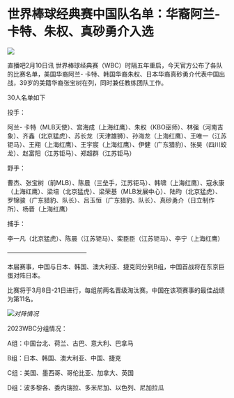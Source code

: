 # 世界棒球经典赛中国队名单：华裔阿兰-卡特、朱权、真砂勇介入选

![](https://inews.gtimg.com/newsapp_bt/0/15655932847/1000)

直播吧2月10日讯 世界棒球经典赛（WBC）时隔五年重启，今天官方公布了各队的比赛名单，美国华裔阿兰-
卡特、韩国华裔朱权、日本华裔真砂勇介代表中国出战，39岁的美籍华裔张宝树在列，同时兼任教练团队工作。

30人名单如下

投手：

阿兰-
卡特（MLB天使）、宫海成（上海红鹰）、朱权（KBO巫师）、林强（河南吉象）、齐鑫（北京猛虎）、苏长龙（天津雄狮）、孙海龙（上海红鹰）、王唯一（江苏钜马）、王翔（上海红鹰）、王宇宸（上海红鹰）、伊健（广东猎豹）、张昊（四川蛟龙）、赵富阳（江苏钜马）、郑超群（江苏钜马）

野手：

曹杰、张宝树（前MLB）、陈晨（三垒手，江苏钜马）、韩啸（上海红鹰）、寇永康（上海红鹰）、梁培（北京猛虎）、梁荣基（MLB发展中心）、陆昀（北京猛虎）、罗锦骏（广东猎豹、队长）、吕玉恒（广东猎豹、队长）、真砂勇介（日立制作所）、杨晋（上海红鹰）

捕手：

李一凡（北京猛虎）、陈晨（江苏钜马）、栾臣臣（江苏钜马）、李宁（上海红鹰）

—————————————

本届赛事，中国与日本、韩国、澳大利亚、捷克同分到B组，中国首战将在东京巨蛋对阵日本。

比赛将于3月8日-21日进行，每组前两名晋级淘汰赛。中国在该项赛事的最佳战绩为第11名。

![](https://inews.gtimg.com/news_bt/OOcORpwdhT3mmv4u0kUTP15pc3JjrrywjeEAxzCi1fcRIAA/1000)_对阵情况_

2023WBC分组情况：

A组：中国台北、荷兰、古巴、意大利、巴拿马

B组：日本、韩国、澳大利亚、中国、捷克

C组：美国、墨西哥、哥伦比亚、加拿大、英国

D组：波多黎各、委内瑞拉、多米尼加、以色列、尼加拉瓜

